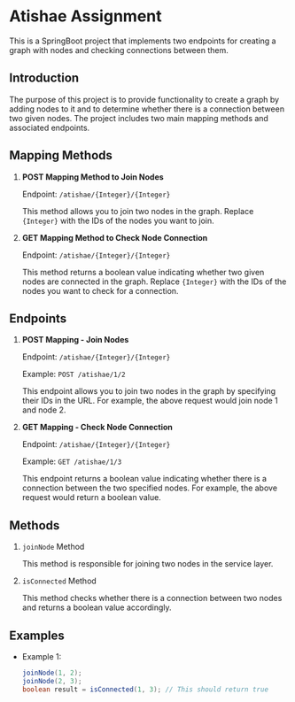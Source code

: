 # Atishae Assignment

This is a SpringBoot project that implements two endpoints for creating a graph with nodes and checking connections between them.

## Introduction

The purpose of this project is to provide functionality to create a graph by adding nodes to it and to determine whether there is a connection between two given nodes. The project includes two main mapping methods and associated endpoints.

## Mapping Methods

1. **POST Mapping Method to Join Nodes**

   Endpoint: `/atishae/{Integer}/{Integer}`
   
   This method allows you to join two nodes in the graph. Replace `{Integer}` with the IDs of the nodes you want to join.

2. **GET Mapping Method to Check Node Connection**

   Endpoint: `/atishae/{Integer}/{Integer}`
   
   This method returns a boolean value indicating whether two given nodes are connected in the graph. Replace `{Integer}` with the IDs of the nodes you want to check for a connection.

## Endpoints

1. **POST Mapping - Join Nodes**

   Endpoint: `/atishae/{Integer}/{Integer}`
   
   Example: `POST /atishae/1/2`
   
   This endpoint allows you to join two nodes in the graph by specifying their IDs in the URL. For example, the above request would join node 1 and node 2.

2. **GET Mapping - Check Node Connection**

   Endpoint: `/atishae/{Integer}/{Integer}`
   
   Example: `GET /atishae/1/3`
   
   This endpoint returns a boolean value indicating whether there is a connection between the two specified nodes. For example, the above request would return a boolean value.

## Methods

1. `joinNode` Method

   This method is responsible for joining two nodes in the service layer.

2. `isConnected` Method

   This method checks whether there is a connection between two nodes and returns a boolean value accordingly.

## Examples

- Example 1:

  ```java
  joinNode(1, 2);
  joinNode(2, 3);
  boolean result = isConnected(1, 3); // This should return true

